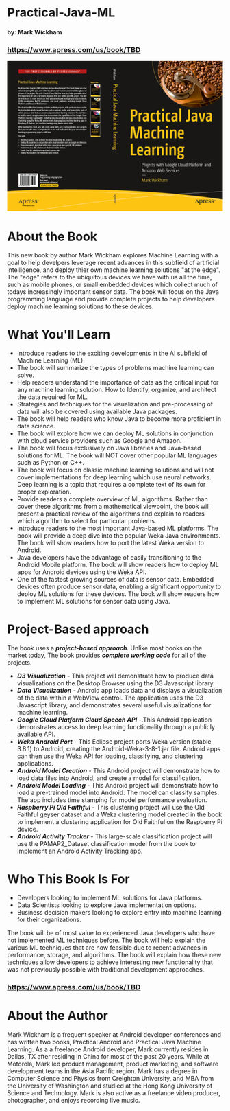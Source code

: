 # Practical-Java-ML
#### by: Mark Wickham

### https://www.apress.com/us/book/TBD

![](Wickham-Practical-Java-ML-Cover.jpg)

# About the Book
This new book by author Mark Wickham explores Machine Learning with a goal to help develpers leverage recent advances in this subfield of artificial intelligence, and deploy thier own machine learning solutions "at the edge". The "edge" refers to the ubiquitous devices we have with us all the time, such as mobile phones, or small embedded devices which collect much of todays increasingly important sensor data. The book will focus on the Java programming language and provide complete projects to help developers deploy machine learning solutions to these devices.  

# What You'll Learn
* Introduce readers to the exciting developments in the AI subfield of Machine Learning (ML). 
* The book will summarize the types of problems machine learning can solve.
* Help readers understand the importance of data as the critical input for any machine learning solution. How to Identify, organize, and architect the data required for ML. 
* Strategies and techniques for the visualization and pre-processing of data will also be covered using available Java packages. 
* The book will help readers who know Java to become more proficient in data science.
* The book will explore how we can deploy ML solutions in conjunction with cloud service providers such as Google and Amazon.
* The book will focus exclusively on Java libraries and Java-based solutions for ML. The book will NOT cover other popular ML languages such as Python or C++. 
* The book will focus on classic machine learning solutions and will not cover implementations for deep learning which use neural networks. Deep learning is a topic that requires a complete text of its own for proper exploration.
* Provide readers a complete overview of ML algorithms. Rather than cover these algorithms from a mathematical viewpoint, the book will present a practical review of the algorithms and explain to readers which algorithm to select for particular problems.
* Introduce readers to the most important Java-based ML platforms. The book will provide a deep dive into the popular Weka Java environments. The book will show readers how to port the latest Weka version to Android.
* Java developers have the advantage of easily transitioning to the Android Mobile platform. The book will show readers how to deploy ML apps for Android devices using the Weka API.
* One of the fastest growing sources of data is sensor data. Embedded devices often produce sensor data, enabling a significant opportunity to deploy ML solutions for these devices. The book will show readers how to implement ML solutions for sensor data using Java.

# Project-Based approach
The book uses a **_project-based approach_**. Unlike most books on the market today, The book provides **_complete working code_** for all of the projects.
* **_D3 Visualization_** - This project will demonstrate how to produce data visualizations on the Desktop Browser using the D3 Javascript library.
* **_Data Visualization_** - Android app loads data and displays a visualization of the data within a WebView control. The application uses the D3 Javascript library, and demonstrates several useful visualizations for machine learning.
* **_Google Cloud Platform Cloud Speech API_** -.This Android application demonstrates access to deep learning functionality through a publicly available API.
* **_Weka Android Port_** - This Eclipse project ports Weka version (stable 3.8.1) to Android, creating the Android-Weka-3-8-1.jar file. Android apps can then use the Weka API for loading, classifying, and clustering applications.
* **_Android Model Creation_** - This Android project will demonstrate how to load data files into Android, and create a model for classification.
* **_Android Model Loading_** - This Android project will demonstrate how to load a pre-trained model into Android. The model can classify samples. The app includes time stamping for model performance evaluation.
* **_Raspberry Pi Old Faithful_** - This clustering project will use the Old Faithful geyser dataset and a Weka clustering model created in the book to implement a clustering application for Old Faithful on the Raspberry Pi device.
* **_Android Activity Tracker_** - This large-scale classification project will use the PAMAP2_Dataset classification model from the book to implement an Android Activity Tracking app.

# Who This Book Is For
* Developers looking to implement ML solutions for Java platforms.
* Data Scientists looking to explore Java implementation options.
* Business decision makers looking to explore entry into machine learning for their organizations.

The book will be of most value to experienced Java developers who have not implemented ML techniques before. The book will help explain the various ML techniques that are now feasible due to recent advances in performance, storage, and algorithms. 
The book will explain how these new techniques allow developers to achieve interesting new functionality that was not previously possible with traditional development approaches.

### https://www.apress.com/us/book/TBD

# About the Author
Mark Wickham is a frequent speaker at Android developer conferences and has written two books, Practical Android and Practical Java Machine Learning. As a a freelance Android developer, Mark currently resides in Dallas, TX after residing in China for most of the past 20 years. While at Motorola, Mark led product management, product marketing, and software development teams in the Asia Pacific region. Mark has a degree in Computer Science and Physics from Creighton University, and MBA from the University of Washington and studied at the Hong Kong University of Science and Technology. Mark is also active as a freelance video producer, photographer, and enjoys recording live music.
